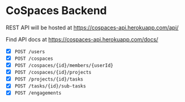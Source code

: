 # CoSpaces Backend

REST API will be hosted at https://cospaces-api.herokuapp.com/api/ 

Find API docs at https://cospaces-api.herokuapp.com/docs/

 - [x] `POST ​/users`
 - [x] `POST ​/cospaces`
 - [x] `POST ​/cospaces/{id}/members/{userId}`
 - [x] `POST ​/cospaces/{id}/projects`
 - [x] `POST ​/projects/{id}/tasks`
 - [x] `POST /tasks/{id}/sub-tasks`
 - [x] `POST /engagements`
